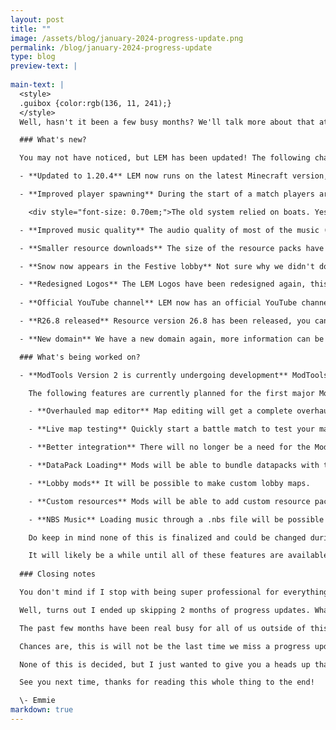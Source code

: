 ```yaml
---
layout: post
title: ""
image: /assets/blog/january-2024-progress-update.png
permalink: /blog/january-2024-progress-update
type: blog
preview-text: | 
  
main-text: | 
  <style>
  .guibox {color:rgb(136, 11, 241);}
  </style>
  Well, hasn't it been a few busy months? We'll talk more about that at the bottom though, lets get to it!

  ### What's new?

  You may not have noticed, but LEM has been updated! The following changes are now available:

  - **Updated to 1.20.4** LEM now runs on the latest Minecraft version, 1.20.4.

  - **Improved player spawning** During the start of a match players are now locked in place with a much more stable system than before.

    <div style="font-size: 0.70em;">The old system relied on boats. Yes, <i>boats.</i><br></div>

  - **Improved music quality** The audio quality of most of the music (every song besides the vanilla pack) has been improved.

  - **Smaller resource downloads** The size of the resource packs have been decreased significantly.

  - **Snow now appears in the Festive lobby** Not sure why we didn't do this sooner, the weather condition is now set to snowing in the Festive lobby.

  - **Redesigned Logos** The LEM Logos have been redesigned again, this is to avoid concerns regarding Minecraft's branding guidelines.
  
  - **Official YouTube channel** LEM now has an official YouTube channel! No videos have been uploaded there yet but the trailer will be moved there soon, expect things like demonstrations of new features to be uploaded there. We'll also probably do livestreams there too!

  - **R26.8 released** Resource version 26.8 has been released, you can find the full changelog here.

  - **New domain** We have a new domain again, more information can be found on this blogpost

  ### What's being worked on?

  - **ModTools Version 2 is currently undergoing development** ModTools 2 is currently in the very early stages of development, while we don't have too much to show for it at the moment we will share our plans for it!

    The following features are currently planned for the first major ModTools update:

    - **Overhauled map editor** Map editing will get a complete overhaul. Adding better visuals while improving functionality.

    - **Live map testing** Quickly start a battle match to test your map without needing to run the compiler or anything, all battle features will be available with this. It will act as if you just loaded the map onto a standard LEM server.

    - **Better integration** There will no longer be a need for the ModTools installer to be run to use mods on a server, you will simply put your mod files into a folder and run the server.

    - **DataPack Loading** Mods will be able to bundle datapacks with them to expand their functionality.

    - **Lobby mods** It will be possible to make custom lobby maps.

    - **Custom resources** Mods will be able to add custom resource packs and music.

    - **NBS Music** Loading music through a .nbs file will be possible as an alternative to adding a song file to a resource pack.

    Do keep in mind none of this is finalized and could be changed during the development plans, more things could be added, some things tweaked, etc.

    It will likely be a while until all of these features are available, we will provide more details about them as it develops!
  
  ### Closing notes

  You don't mind if I stop with being super professional for everything and let me talk a bit more personally for a moment do you?

  Well, turns out I ended up skipping 2 months of progress updates. What's going on?

  The past few months have been real busy for all of us outside of this project with holidays and other things going on in our lives. On top of this a lot of the changes that have been happening have been backend changes not visible to the average player and bug fixes which usually are not worth mentioning in progress updates. Do you really want to hear about hunger breaking if you joined at a specific time? Or the backend getting moved into the minecraft server instead of being a standalone thing?

  Chances are, this is will not be the last time we miss a progress update. Feburary will likely be missed due to how late this one is being written. Which has gotten me reconsidering how we should be handling these progress updates given they've been real inconsistent lately. I might ditch the monthly idea and just make them whenever a notable amount of changes have been made, with the condition that there can only be one in each month.

  None of this is decided, but I just wanted to give you a heads up that there's probably going to be a change in how often we post these and how they're named.

  See you next time, thanks for reading this whole thing to the end!

  \- Emmie
markdown: true
---
```

